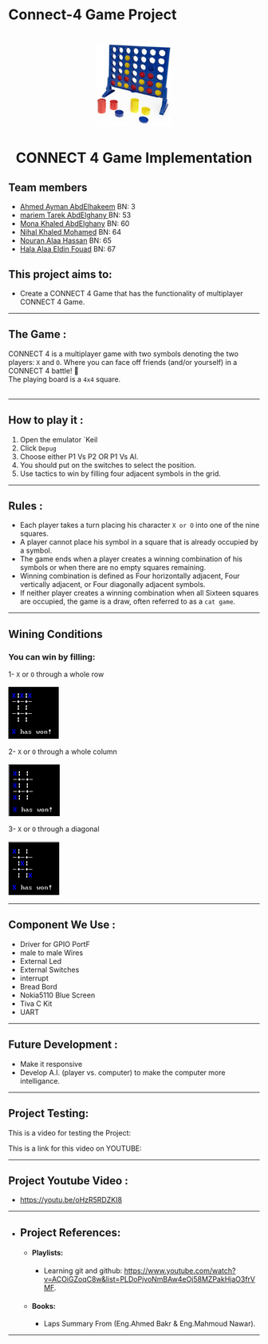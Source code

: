 # Connect-4 Game Project 

<h1 align="center">
  <img src="https://github.com/ahmedayman9/Connect-4-Project-/blob/main/51PFqUcGZNL._AC_SY1000_.jpg" width="150px" />
</h1>


<h1 align="center">
  CONNECT 4 Game Implementation
</h1>

## Team members
- [Ahmed Ayman AbdElhakeem](https://github.com/ahmedayman9)  BN: 3
- [mariem Tarek AbdElghany ](https://github.com/MariamTarek22)  BN: 53
- [Mona Khaled AbdElghany](https://github.com/mona690)  BN: 60
- [Nihal Khaled Mohamed](https://github.com/nihal599)  BN: 64
- [Nouran Alaa Hassan](https://github.com/Nouran-Alaa)  BN: 65
- [Hala Alaa Eldin Fouad](https://github.com/halaalaa68)  BN: 67



## This project aims to:
* Create a CONNECT 4 Game that has the functionality of multiplayer CONNECT 4 Game.

* * *

## The Game :

CONNECT 4  is a multiplayer game with two symbols denoting the two players: `X` and `O`. Where you can face off friends (and/or yourself) in a CONNECT 4 battle! 💪 <br />
The playing board is a `4x4` square. <br /> <br />

* * *

## How to play it :

1) Open the emulator `Keil
2) Click `Depug`
3) Choose either P1 Vs P2 OR P1 Vs AI.
4) You should put on the switches to select the position.
5) Use tactics to win by filling four adjacent symbols in the grid.


* * *

## Rules :

* Each player takes a turn placing his character `X or O` into one of the nine squares.
* A player cannot place his symbol in a square that is already occupied by a symbol.
* The game ends when a player creates a winning combination of his symbols or when there are no empty squares remaining.
* Winning combination is defined as Four horizontally adjacent, Four vertically adjacent, or Four diagonally adjacent symbols.
* If neither player creates a winning combination when all Sixteen squares are occupied, the game is a draw, often referred to as a `cat game`.

* * *


## Wining Conditions

### You can win by filling:
1- `X` or `O` through a whole row <br /><br />
![Rows](https://github.com/Nouran-Alaa/Tic-Tac-Toe_MP_Project/blob/master/Media/Rows.gif) <br />

2- `X` or `O` through a whole column <br /><br />
![Columns](https://github.com/Nouran-Alaa/Tic-Tac-Toe_MP_Project/blob/master/Media/Columns.gif) <br />

3- `X` or `O` through a diagonal <br /><br />
![Diagonals](https://github.com/Nouran-Alaa/Tic-Tac-Toe_MP_Project/blob/master/Media/Diagonals.gif) 

* * *



## Component We Use :

* Driver for GPIO PortF
* male to male Wires 
* External Led
* External Switches 
* interrupt
* Bread Bord 
* Nokia5110 Blue Screen
* Tiva C Kit
* UART
 
* * *
## Future Development :

* Make it responsive
* Develop A.I. (player vs. computer) to make the computer more intelligance.

* * *

## Project Testing:

This is a video for testing the Project: <br />

This is a link for this video on YOUTUBE: <br />

* * *

## Project Youtube Video :
* https://youtu.be/oHzR5RDZKI8
* * *

* ## Project References: 
	* #### Playlists:
		* Learning git and github: https://www.youtube.com/watch?v=ACOiGZoqC8w&list=PLDoPjvoNmBAw4eOj58MZPakHjaO3frVMF.
	* #### Books:  
		* Laps Summary From (Eng.Ahmed Bakr & Eng.Mahmoud Nawar).                      
* * *
